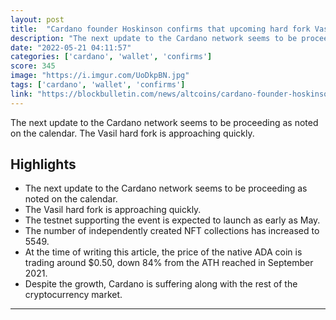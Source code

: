 ```yaml
---
layout: post
title:  "Cardano founder Hoskinson confirms that upcoming hard fork Vasil will take place as planned"
description: "The next update to the Cardano network seems to be proceeding as noted on the calendar. The Vasil hard fork is approaching quickly."
date: "2022-05-21 04:11:57"
categories: ['cardano', 'wallet', 'confirms']
score: 345
image: "https://i.imgur.com/UoDkpBN.jpg"
tags: ['cardano', 'wallet', 'confirms']
link: "https://blockbulletin.com/news/altcoins/cardano-founder-hoskinson-confirms-that-upcoming-hard-fork-vasil-will-take-place-as-planned/"
---
```


The next update to the Cardano network seems to be proceeding as noted on the calendar. The Vasil hard fork is approaching quickly.

## Highlights

- The next update to the Cardano network seems to be proceeding as noted on the calendar.
- The Vasil hard fork is approaching quickly.
- The testnet supporting the event is expected to launch as early as May.
- The number of independently created NFT collections has increased to 5549.
- At the time of writing this article, the price of the native ADA coin is trading around $0.50, down 84% from the ATH reached in September 2021.
- Despite the growth, Cardano is suffering along with the rest of the cryptocurrency market.

---
